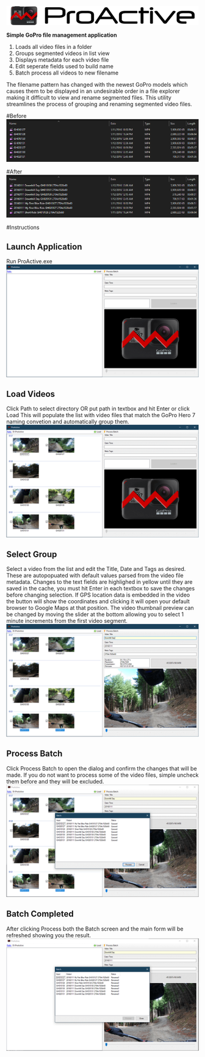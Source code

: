 ![ProActive](https://raw.githubusercontent.com/DesignedSimplicity/ProActive/master/ProActive/Images/Logo.png)

**Simple GoPro file management application**

1. Loads all video files in a folder
1. Groups segmented videos in list view
1. Displays metadata for each video file
1. Edit seperate fields used to build name
1. Batch process all videos to new filename

The filename pattern has changed with the newest GoPro models which causes them to be displayed in an undesirable order in a file explorer making it difficult to view and rename segmented files.
This utility streamlines the process of grouping and renaming segmented video files.

#Before
![Loaded](https://raw.githubusercontent.com/DesignedSimplicity/ProActive/master/Screens/Files-Before.png)

#After
![Loaded](https://raw.githubusercontent.com/DesignedSimplicity/ProActive/master/Screens/Files-After.png)

#Instructions
## Launch Application
Run ProActive.exe
![Startup](https://raw.githubusercontent.com/DesignedSimplicity/ProActive/master/Screens/Main-Default.png)

## Load Videos
Click Path to select directory OR put path in textbox and hit Enter or click Load
This will populate the list with video files that match the GoPro Hero 7 naming convetion and automatically group them.
![Loaded](https://raw.githubusercontent.com/DesignedSimplicity/ProActive/master/Screens/Main-Loaded.png)

## Select Group
Select a video from the list and edit the Title, Date and Tags as desired.  These are autopopuated with default values parsed from the video file metadata.
Changes to the text fields are highlighed in yellow until they are saved in the cache, you must hit Enter in each textbox to save the changes before changing selection.
If GPS location data is embedded in the video the button will show the coordinates and clicking it will open your default browser to Google Maps at that position.
The video thumbnail preview can be changed by moving the slider at the bottom allowing you to select 1 minute increments from the first video segment.
![Loaded](https://raw.githubusercontent.com/DesignedSimplicity/ProActive/master/Screens/Main-Editing.png)

## Process Batch
Click Process Batch to open the dialog and confirm the changes that will be made.
If you do not want to process some of the video files, simple uncheck them before and they will be excluded.
![Loaded](https://raw.githubusercontent.com/DesignedSimplicity/ProActive/master/Screens/Process-Queued.png)

## Batch Completed
After clicking Process both the Batch screen and the main form will be refreshed showing you the result.
![Loaded](https://raw.githubusercontent.com/DesignedSimplicity/ProActive/master/Screens/Process-Completed.png)
